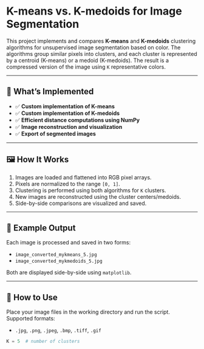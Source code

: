# K-means vs. K-medoids for Image Segmentation

This project implements and compares **K-means** and **K-medoids** clustering algorithms for unsupervised image segmentation based on color. The algorithms group similar pixels into clusters, and each cluster is represented by a centroid (K-means) or a medoid (K-medoids). The result is a compressed version of the image using `K` representative colors.

---

## 🧠 What’s Implemented

- ✅ **Custom implementation of K-means**  
- ✅ **Custom implementation of K-medoids**  
- ✅ **Efficient distance computations using NumPy**  
- ✅ **Image reconstruction and visualization**  
- ✅ **Export of segmented images**

---

## 🖼️ How It Works

1. Images are loaded and flattened into RGB pixel arrays.
2. Pixels are normalized to the range `[0, 1]`.
3. Clustering is performed using both algorithms for `K` clusters.
4. New images are reconstructed using the cluster centers/medoids.
5. Side-by-side comparisons are visualized and saved.

---

## 🧪 Example Output

Each image is processed and saved in two forms:
- `image_converted_mykmeans_5.jpg`
- `image_converted_mykmedoids_5.jpg`

Both are displayed side-by-side using `matplotlib`.

---

## 📂 How to Use

Place your image files in the working directory and run the script. Supported formats:
- `.jpg`, `.png`, `.jpeg`, `.bmp`, `.tiff`, `.gif`

```python
K = 5  # number of clusters
